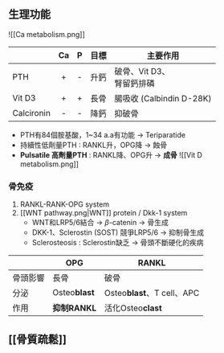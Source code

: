 ## 生理功能
![[Ca metabolism.png]]

|            | Ca  |  P  | **目標** | 主要作用                  |
| ---------- | :-: | :-: | ------ | --------------------- |
| PTH        |  +  |  -  | 升鈣     | 破骨、Vit D3、<br>腎留鈣排磷   |
| Vit D3     |  +  |  +  | 長骨     | 腸吸收 (Calbindin D-28K) |
| Calcironin |  -  |  -  | 降鈣     | 抑破骨                   |
- PTH有84個胺基酸，1~34 a.a有功能 -> Teriparatide
- 持續性低劑量PTH : RANKL升，OPG降 -> 蝕骨
- **Pulsatile 高劑量PTH** : RANKL降、OPG升 -> **成骨**
![[Vit D metabolism.png]]
### 骨免疫
1. RANKL-RANK-OPG system
2. [[WNT pathway.png|WNT]] protein / Dkk-1 system
	- WNT和LRP5/6結合 -> $\beta$-catenin -> 骨生成
	- DKK-1、Sclerostin (SOST) 競爭LRP5/6 -> 抑制骨生成
	- Sclerosteosis : Sclerostin缺乏 -> 骨頭不斷硬化的疾病

|          | OPG        | RANKL                   |
|----------|------------|-------------------------|
| 骨頭影響 | 長骨       | 破骨                    |
| 分泌     | Osteo**blast** | Osteo**blast**、T cell、APC |
| 作用     | **抑制RANKL**  | 活化Osteo**clast**          |
## [[骨質疏鬆]]